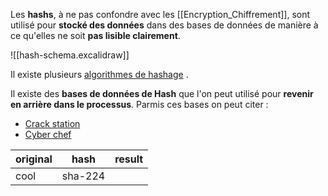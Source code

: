 Les **hashs**, à ne pas confondre avec les [[Encryption_Chiffrement]], sont utilisé pour **stocké des données** dans des bases de données de manière à ce qu'elles ne soit **pas lisible clairement**.

![[hash-schema.excalidraw]]

Il existe plusieurs [algorithmes de hashage](https://assiste.com/Algorithme_de_hachage.html) .

Il existe des **bases de données de Hash** que l'on peut utilisé pour **revenir en arrière dans le processus**.
Parmis ces bases on peut citer :
- [Crack station](https://crackstation.net/)
- [Cyber chef](https://gchq.github.io/CyberChef/)


| original | hash    | result |
| -------- | ------- | ------ |
| cool     | sha-224 |        |
